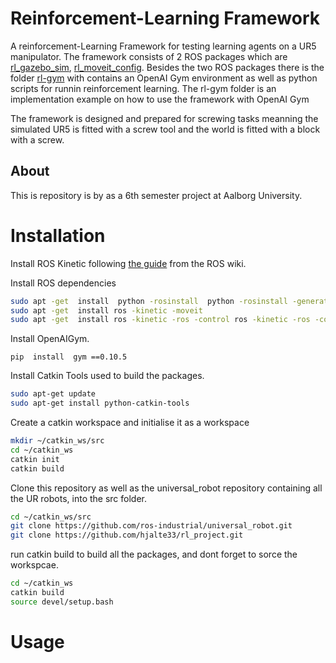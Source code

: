 # Reinforcement-Learning Framework
A reinforcement-Learning Framework for testing learning agents on a UR5 manipulator. The framework consists of 2 ROS packages which are [rl_gazebo_sim](rl_gazebo_sim), [rl_moveit_config](rl_moveit_config). Besides the two ROS packages there is the folder [rl-gym](rl-gym) with contains an OpenAI Gym environment as well as python scripts for runnin reinforcement learning. The rl-gym folder is an implementation example on how to use the framework with OpenAI Gym

The framework is designed and prepared for screwing tasks meanning the simulated UR5 is fitted with a screw tool and the world is fitted with a block with a screw.

## About
This is repository is by as a 6th semester project at Aalborg University.

# Installation
Install ROS Kinetic following [the guide](http://wiki.ros.org/kinetic/Installation/Ubuntu) from the ROS wiki.

Install ROS dependencies
```bash
sudo apt -get  install  python -rosinstall  python -rosinstall -generator  python -wstool  build -essential
sudo apt -get  install ros -kinetic -moveit
sudo apt -get  install ros -kinetic -ros -control ros -kinetic -ros -controllers  ros -kinetic -gazebo -ros -controlros -kinetic -gazebo -pkgs ros -kinetic -controller -manager
```

Install OpenAIGym.
```
pip  install  gym ==0.10.5
```


Install Catkin Tools used to build the packages.
```bash
sudo apt-get update
sudo apt-get install python-catkin-tools
```

Create a catkin workspace and initialise it as a workspace
```bash
mkdir ~/catkin_ws/src
cd ~/catkin_ws
catkin init
catkin build
```

Clone this repository as well as the universal_robot repository containing all the UR robots, into the src folder.
```bash
cd ~/catkin_ws/src
git clone https://github.com/ros-industrial/universal_robot.git
git clone https://github.com/hjalte33/rl_project.git
```

run catkin build to build all the packages, and dont forget to sorce the workspcae. 
```bash
cd ~/catkin_ws
catkin build
source devel/setup.bash
```

# Usage
